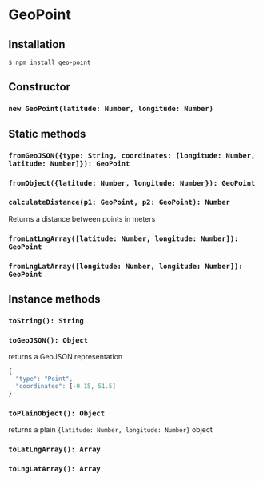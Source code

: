 # GeoPoint
## Installation
`$ npm install geo-point`

## Constructor
### `new GeoPoint(latitude: Number, longitude: Number)`
## Static methods
### `fromGeoJSON({type: String, coordinates: [longitude: Number, latitude: Number]}): GeoPoint`
### `fromObject({latitude: Number, longitude: Number}): GeoPoint`
### `calculateDistance(p1: GeoPoint, p2: GeoPoint): Number`
Returns a distance between points in meters
### `fromLatLngArray([latitude: Number, longitude: Number]): GeoPoint`
### `fromLngLatArray([longitude: Number, longitude: Number]): GeoPoint`
## Instance methods
### `toString(): String`
### `toGeoJSON(): Object`
returns a GeoJSON representation
```js
{
  "type": "Point",
  "coordinates": [-0.15, 51.5]
}
```
### `toPlainObject(): Object`
returns a plain `{latitude: Number, longitude: Number}` object
### `toLatLngArray(): Array`
### `toLngLatArray(): Array`